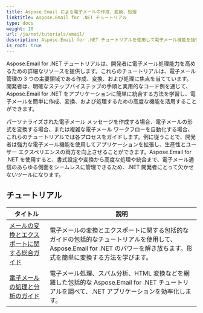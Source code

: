 ```yaml
---
title: Aspose.Email による電子メールの作成、変換、処理
linktitle: Aspose.Email for .NET チュートリアル
type: docs
weight: 10
url: /ja/net/tutorials/email/
description: Aspose.Email for .NET チュートリアルを使用して電子メール機能を強化します。高度な電子メール管理のために電子メールを作成、変換、処理する方法を学びます。
is_root: true
---
```


Aspose.Email for .NET チュートリアルは、開発者に電子メール処理能力を高めるための詳細なリソースを提供します。これらのチュートリアルは、電子メール管理の 3 つの主要領域である作成、変換、および処理に焦点を当てています。開発者は、明確なステップバイステップの手順と実用的なコード例を通じて、Aspose.Email for .NET をアプリケーションに簡単に統合する方法を学習し、電子メールを簡単に作成、変換、および処理するための高度な機能を活用することができます。

パーソナライズされた電子メール メッセージを作成する場合、電子メールの形式を変換する場合、または複雑な電子メール ワークフローを自動化する場合、これらのチュートリアルでは各プロセスをガイドします。例に従うことで、開発者は強力な電子メール機能を使用してアプリケーションを拡張し、生産性とユーザー エクスペリエンスの両方を向上させることができます。Aspose.Email for .NET を使用すると、書式設定や変換から高度な処理や統合まで、電子メール通信のあらゆる側面をシームレスに管理できるため、.NET 開発者にとって欠かせないツールになります。

## チュートリアル
| タイトル | 説明 |
| --- | --- | 
| [メールの変換とエクスポートに関する総合ガイド](./comprehensive-guide-to-email-conversion-and-export/) | 電子メールの変換とエクスポートに関する包括的なガイドの包括的なチュートリアルを使用して、Aspose.Email for .NET のパワーを解き放ちます。形式を簡単に変換する方法を学びます。 |
| [電子メールの処理と分析のガイド](./guide-to-email-processing-and-analysis/) | 電子メール処理、スパム分析、HTML 変換などを網羅した包括的な Aspose.Email for .NET チュートリアルを調べて、.NET アプリケーションを効率化します。 | 